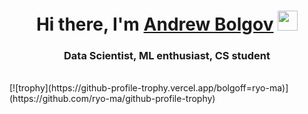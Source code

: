 <h1 align="center">Hi there, I'm <a href="https://t.me/bolgovstory" target="_blank">Andrew Bolgov</a> 
<img src="https://github.com/blackcater/blackcater/raw/main/images/Hi.gif" height="32"/></h1>
<h3 align="center">Data Scientist, ML enthusiast, CS student</h3>
<br>
[![trophy](https://github-profile-trophy.vercel.app/bolgoff=ryo-ma)](https://github.com/ryo-ma/github-profile-trophy)
<!--
**bolgoff/bolgoff** is a ✨ _special_ ✨ repository because its `README.md` (this file) appears on your GitHub profile.

Here are some ideas to get you started:

- 🔭 I’m currently working on ...
- 🌱 I’m currently learning ...
- 👯 I’m looking to collaborate on ...
- 🤔 I’m looking for help with ...
- 💬 Ask me about ...
- 📫 How to reach me: ...
- 😄 Pronouns: ...
- ⚡ Fun fact: ...
-->
